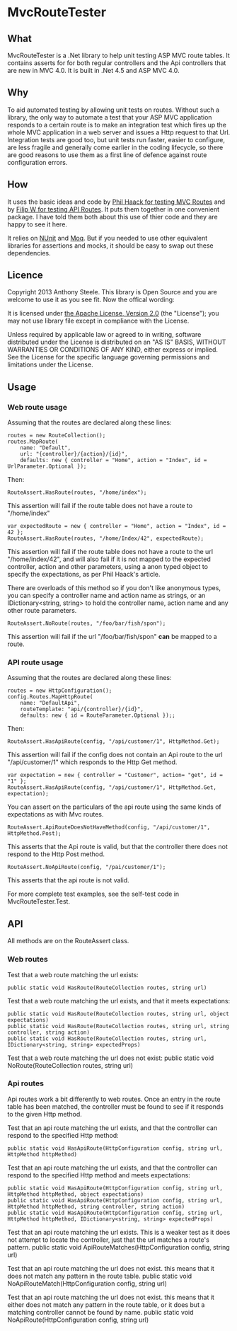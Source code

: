 # MvcRouteTester


## What

MvcRouteTester is a .Net library to help unit testing ASP MVC route tables. It contains asserts for for both regular controllers and the Api controllers that are new in MVC 4.0. It is built in .Net 4.5 and ASP MVC 4.0.

## Why

To aid automated testing by allowing unit tests on routes. Without such a library, the only way to automate a test that your ASP MVC application responds to a certain route is to make an integration test which fires up the whole MVC application in a web server and issues a Http request to that Url. Integration tests are good too, but unit tests run faster, easier to configure, are less fragile and generally come earlier in the coding lifecycle, so there are good reasons to use them as a first line of defence against route configuration errors.

## How

It uses the basic ideas and code by [Phil Haack for testing MVC Routes](http://haacked.com/archive/2007/12/16/testing-routes-in-asp.net-mvc.aspx)
and by [Filip W for testing API Routes](http://www.strathweb.com/2012/08/testing-routes-in-asp-net-web-api/). It puts them together in one convenient package. I have told them both about this use of thier code and they are happy to see it here.

It relies on [NUnit](http://www.nunit.org/) and [Moq](http://code.google.com/p/moq/). But if you needed to use other equivalent libraries for assertions and mocks, it should be easy to swap out these dependencies.

## Licence

Copyright 2013 Anthony Steele. This library is Open Source and you are welcome to use it as you see fit. Now the offical wording: 

It is licensed under [the Apache License, Version 2.0](http://www.apache.org/licenses/LICENSE-2.0.html) (the "License");
you may not use library file except in compliance with the License.

Unless required by applicable law or agreed to in writing, software
distributed under the License is distributed on an "AS IS" BASIS,
WITHOUT WARRANTIES OR CONDITIONS OF ANY KIND, either express or implied.
See the License for the specific language governing permissions and
limitations under the License.

## Usage

### Web route usage

Assuming that the routes are declared along these lines: 

    routes = new RouteCollection();
    routes.MapRoute(
        name: "Default",
        url: "{controller}/{action}/{id}",
        defaults: new { controller = "Home", action = "Index", id = UrlParameter.Optional });

Then:
		
    RouteAssert.HasRoute(routes, "/home/index");

This assertion will fail if the route table does not have a route to "/home/index"


    var expectedRoute = new { controller = "Home", action = "Index", id = 42 };
    RouteAssert.HasRoute(routes, "/home/Index/42", expectedRoute);

This assertion will fail if the route table does not have a route to the url "/home/index/42", and will also fail if it is not mapped to the expected controller, action and other parameters, using a anon typed object to specify the expectations, as per Phil Haack's article. 

There are overloads of this method so if you don't like anonymous types, you can specify a controller name and action name as strings, or an IDictionary&lt;string, string&gt; to hold the controller name, action name and any other route parameters.


    RouteAssert.NoRoute(routes, "/foo/bar/fish/spon");
	
This assertion will fail if the url "/foo/bar/fish/spon" **can** be mapped to a route.
	
### API route usage

Assuming that the routes are declared along these lines: 

    routes = new HttpConfiguration();
    config.Routes.MapHttpRoute(
        name: "DefaultApi",
        routeTemplate: "api/{controller}/{id}",
	    defaults: new { id = RouteParameter.Optional });;

Then:

    RouteAssert.HasApiRoute(config, "/api/customer/1", HttpMethod.Get);

This assertion will fail if the config does not contain an Api route to the url "/api/customer/1" which responds to the Http Get method.

    var expectation = new { controller = "Customer", action= "get", id = "1" };
    RouteAssert.HasApiRoute(config, "/api/customer/1", HttpMethod.Get, expectation);

You can assert on the particulars of the api route using the same kinds of expectations as with Mvc routes.


    RouteAssert.ApiRouteDoesNotHaveMethod(config, "/api/customer/1", HttpMethod.Post);

This asserts that the Api route is valid, but that the controller there does not respond to the Http Post method.


    RouteAssert.NoApiRoute(config, "/pai/customer/1");

This asserts that the api route is not valid.

For more complete test examples, see the self-test code in MvcRouteTester.Test.

## API 

All methods are on the RouteAssert class.

### Web routes

Test that a web route matching the url exists:

    public static void HasRoute(RouteCollection routes, string url)

Test that a web route matching the url exists, and that it meets expectations:

    public static void HasRoute(RouteCollection routes, string url, object expectations)
    public static void HasRoute(RouteCollection routes, string url, string controller, string action)
    public static void HasRoute(RouteCollection routes, string url, IDictionary<string, string> expectedProps)
	
Test that a web route matching the url does not exist:
    public static void NoRoute(RouteCollection routes, string url)

### Api routes

Api routes work a bit differently to web routes. Once an entry in the route table has been matched, the controller must be found to see if it responds to the given Http method. 

Test that an api route matching the url exists, and that the controller can respond to the specified Http method:

    public static void HasApiRoute(HttpConfiguration config, string url, HttpMethod httpMethod)

Test that an api route matching the url exists, and that the controller can respond to the specified Http method and meets expectations:
		
    public static void HasApiRoute(HttpConfiguration config, string url, HttpMethod httpMethod, object expectations)
    public static void HasApiRoute(HttpConfiguration config, string url, HttpMethod httpMethod, string controller, string action)
    public static void HasApiRoute(HttpConfiguration config, string url, HttpMethod httpMethod, IDictionary<string, string> expectedProps)

Test that an api route matching the url exists. This is a weaker test as it does not attempt to locate the controller, just that the url matches a route's pattern.
    public static void ApiRouteMatches(HttpConfiguration config, string url)

Test that an api route matching the url does not exist. this means that it does not match any pattern in the route table.
    public static void NoApiRouteMatch(HttpConfiguration config, string url)

Test that an api route matching the url does not exist. this means that it either does not match any pattern in the route table, or it does but a matching controller cannot be found by name.
    public static void NoApiRoute(HttpConfiguration config, string url)
